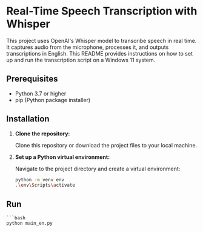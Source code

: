 # Real-Time Speech Transcription with Whisper

This project uses OpenAI's Whisper model to transcribe speech in real time. It captures audio from the microphone, processes it, and outputs transcriptions in English. This README provides instructions on how to set up and run the transcription script on a Windows 11 system.

## Prerequisites

- Python 3.7 or higher
- pip (Python package installer)

## Installation

1. **Clone the repository:**

   Clone this repository or download the project files to your local machine.

2. **Set up a Python virtual environment:**

   Navigate to the project directory and create a virtual environment:

   ```bash
   python -m venv env
   .\env\Scripts\activate

## **Run**

    ```bash
    python main_en.py


